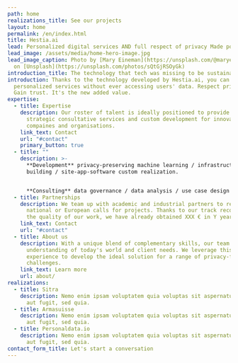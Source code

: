 ```yaml
---
path: home
realizations_title: See our projects
layout: home
permalink: /en/index.html
title: Hestia.ai
lead: Personalized digital services AND full respect of privacy Made possible
lead_image: /assets/media/home-hero-image.jpg
lead_image_caption: Photo by [Mary Eineman](https://unsplash.com/@maryeineman)
  on [Unsplash](https://unsplash.com/photos/sQtGjRSOyGk)
introduction_title: The technology that tech was missing to be sustainable
introduction: Thanks to the technology developed by Hestia.ai, you can offer
  personalized services without ever accessing users' data. Respect privacy.
  Gain trust. It's the new added value.
expertise:
  - title: Expertise
    description: Our roster of talent is ideally positioned to provide creative and
      strategic consultative services and custom development for innovative
      compaines and organisations.
    link_text: Contact
    url: "#contact"
    primary_button: true
  - title: ""
    description: >-
      **Development** privacy-preserving machine learning / infrastructure
      building / site-app-software custom realization.


      **Consulting** data governance / data analysis / use case design / prototyping / consortium setup / tech communication.
  - title: Partnerships
    description: We team up with academic and industrial partners to respond to
      national or European calls for projects. Thanks to our track record and
      the quality of our work, we have already obtained XXX € in Y years.
    link_text: Contact
    url: "#contact"
  - title: About us
    description: With a unique blend of complementary skills, our team has a focused
      understanding of today's world and client needs. We leverage this
      experience to develop the ideal solution for a range of privacy-friendly
      challenges.
    link_text: Learn more
    url: about/
realizations:
  - title: Sitra
    description: Nemo enim ipsam voluptatem quia voluptas sit aspernatur aut odit
      aut fugit, sed quia.
  - title: Armasuisse
    description: Nemo enim ipsam voluptatem quia voluptas sit aspernatur aut odit
      aut fugit, sed quia.
  - title: Personaldata.io
    description: Nemo enim ipsam voluptatem quia voluptas sit aspernatur aut odit
      aut fugit, sed quia.
contact_form_title: Let's start a conversation
---
```

